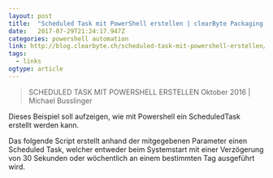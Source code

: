 ```yaml
---
layout: post 
title:  "Scheduled Task mit PowerShell erstellen | clearByte Packaging Blog" 
date:   2017-07-29T21:24:17.947Z 
categories: powershell automation
link: http://blog.clearbyte.ch/scheduled-task-mit-powershell-erstellen/ 
tags:
  - links
ogtype: article 
---
```


> SCHEDULED TASK MIT POWERSHELL ERSTELLEN
Oktober 2016 | Michael Busslinger

Dieses Beispiel soll aufzeigen, wie mit Powershell ein ScheduledTask erstellt werden kann.

Das folgende Script erstellt anhand der mitgegebenen Parameter einen Scheduled Task, welcher entweder beim Systemstart mit einer Verzögerung von 30 Sekunden oder wöchentlich an einem bestimmten Tag ausgeführt wird.

